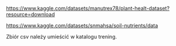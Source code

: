 https://www.kaggle.com/datasets/manutrex78/plant-healt-dataset?resource=download

https://www.kaggle.com/datasets/snmahsa/soil-nutrients/data

Zbiór csv należy umieścić w katalogu trening.
